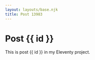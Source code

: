 ```yaml
---
layout: layouts/base.njk
title: Post 13983
---
```


# Post {{ id }}

This is post {{ id }} in my Eleventy project.
